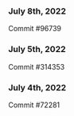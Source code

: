 ### July 8th, 2022

Commit #96739

### July 5th, 2022

Commit #314353


### July 4th, 2022

Commit #72281
